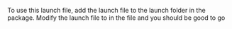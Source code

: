 To use this launch file, add the launch file to the launch folder in the package.
Modify the launch file to in the file and you should be good to go